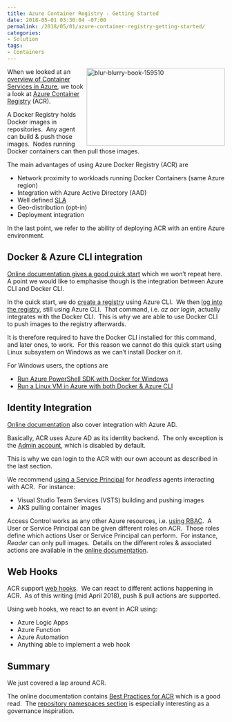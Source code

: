 ```yaml
---
title: Azure Container Registry - Getting Started
date: 2018-05-01 03:30:04 -07:00
permalink: /2018/05/01/azure-container-registry-getting-started/
categories:
- Solution
tags:
- Containers
---
```

<a href="http://vincentlauzon.files.wordpress.com/2018/04/blur-blurry-book-159510.jpg"><img style="border:0 currentcolor;margin-right:0;margin-left:0;float:right;display:inline;background-image:none;" title="blur-blurry-book-159510" src="http://vincentlauzon.files.wordpress.com/2018/04/blur-blurry-book-159510_thumb.jpg" alt="blur-blurry-book-159510" width="320" height="180" align="right" border="0" /></a>When we looked at an <a href="https://vincentlauzon.com/2018/04/04/overview-of-docker-containers-in-azure/">overview of Container Services in Azure</a>, we took a look at <a href="https://docs.microsoft.com/en-us/azure/container-registry/container-registry-intro">Azure Container Registry</a> (ACR).

A Docker Registry holds Docker images in repositories.  Any agent can build &amp; push those images.  Nodes running Docker containers can then pull those images.

The main advantages of using Azure Docker Registry (ACR) are
<ul>
 	<li>Network proximity to workloads running Docker Containers (same Azure region)</li>
 	<li>Integration with Azure Active Directory (AAD)</li>
 	<li>Well defined <a href="https://azure.microsoft.com/en-us/support/legal/sla/container-registry/v1_1/">SLA</a></li>
 	<li>Geo-distribution (opt-in)</li>
 	<li>Deployment integration</li>
</ul>
In the last point, we refer to the ability of deploying ACR with an entire Azure environment.
<h2>Docker &amp; Azure CLI integration</h2>
<a href="https://docs.microsoft.com/en-us/azure/container-registry/container-registry-get-started-azure-cli">Online documentation gives a good quick start</a> which we won’t repeat here.  A point we would like to emphasise though is the integration between Azure CLI and Docker CLI.

In the quick start, we do <a href="https://docs.microsoft.com/en-us/azure/container-registry/container-registry-get-started-azure-cli#create-a-container-registry">create a registry</a> using Azure CLI.  We then <a href="https://docs.microsoft.com/en-us/azure/container-registry/container-registry-get-started-azure-cli#log-in-to-acr">log into the registry</a>, still using Azure CLI.  That command, i.e. <em>az acr login</em>, actually integrates with the Docker CLI.  This is why we are able to use Docker CLI to push images to the registry afterwards.

It is therefore required to have the Docker CLI installed for this command, and later ones, to work.  For this reason we cannot do this quick start using Linux subsystem on Windows as we can’t install Docker on it.

For Windows users, the options are
<ul>
 	<li><a href="https://docs.microsoft.com/en-us/azure/container-registry/container-registry-get-started-powershell">Run Azure PowerShell SDK with Docker for Windows</a></li>
 	<li><a href="https://vincentlauzon.com/2018/04/11/linux-custom-script-docker-sandbox/">Run a Linux VM in Azure with both Docker &amp; Azure CLI</a></li>
</ul>
<h2>Identity Integration</h2>
<a href="https://docs.microsoft.com/en-us/azure/container-registry/container-registry-authentication">Online documentation</a> also cover integration with Azure AD.

Basically, ACR uses Azure AD as its identity backend.  The only exception is the <a href="https://docs.microsoft.com/en-us/azure/container-registry/container-registry-authentication#admin-account">Admin account</a>, which is disabled by default.

This is why we can login to the ACR with our own account as described in the last section.

We recommend <a href="https://docs.microsoft.com/en-us/azure/container-registry/container-registry-authentication#service-principal">using a Service Principal</a> for <em>headless </em>agents interacting with ACR.  For instance:
<ul>
 	<li>Visual Studio Team Services (VSTS) building and pushing images</li>
 	<li>AKS pulling container images</li>
</ul>
Access Control works as any other Azure resources, i.e. <a href="https://docs.microsoft.com/en-us/azure/active-directory/role-based-access-control-configure">using RBAC</a>.  A User or Service Principal can be given different roles on ACR.  Those roles define which actions User or Service Principal can perform.  For instance, <em>Reader</em> can only pull images.  Details on the different roles &amp; associated actions are available in the <a href="https://docs.microsoft.com/en-us/azure/container-registry/container-registry-authentication#service-principal">online documentation</a>.
<h2>Web Hooks</h2>
ACR support <a href="https://docs.microsoft.com/en-us/azure/container-registry/container-registry-webhook">web hooks</a>.  We can react to different actions happening in ACR.  As of this writing (mid April 2018), push &amp; pull actions are supported.

Using web hooks, we react to an event in ACR using:
<ul>
 	<li>Azure Logic Apps</li>
 	<li>Azure Function</li>
 	<li>Azure Automation</li>
 	<li>Anything able to implement a web hook</li>
</ul>
<h2>Summary</h2>
We just covered a lap around ACR.

The online documentation contains <a href="https://docs.microsoft.com/en-us/azure/container-registry/container-registry-best-practices">Best Practices for ACR</a> which is a good read.  The <a href="https://docs.microsoft.com/en-us/azure/container-registry/container-registry-best-practices#repository-namespaces">repository namespaces section</a> is especially interesting as a governance inspiration.